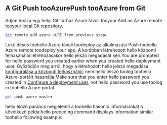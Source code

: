 ## <a name="push-tooazure-from-git"></a><span data-ttu-id="73b5b-101">A Git Push tooAzure</span><span class="sxs-lookup"><span data-stu-id="73b5b-101">Push tooAzure from Git</span></span>

<span data-ttu-id="73b5b-102">Adjon hozzá egy helyi Git-tárház Azure távoli tooyour.</span><span class="sxs-lookup"><span data-stu-id="73b5b-102">Add an Azure remote tooyour local Git repository.</span></span>

```bash
git remote add azure <URI from previous step>
```

<span data-ttu-id="73b5b-103">Leküldéses toohello Azure távoli toodeploy az alkalmazást.</span><span class="sxs-lookup"><span data-stu-id="73b5b-103">Push toohello Azure remote toodeploy your app.</span></span> <span data-ttu-id="73b5b-104">A korábban létrehozott hello központi felhasználói létrehozásakor hello jelszó megadását kéri.</span><span class="sxs-lookup"><span data-stu-id="73b5b-104">You are prompted for hello password you created earlier when you created hello deployment user.</span></span> <span data-ttu-id="73b5b-105">Győződjön meg arról, hogy a létrehozott hello jelszó megadása [konfigurálása a központi felhasználói](#configure-a-deployment-user), nem hello jelszó toolog toohello Azure-portált használja.</span><span class="sxs-lookup"><span data-stu-id="73b5b-105">Make sure that you enter hello password you created in [Configure a deployment user](#configure-a-deployment-user), not hello password you use toolog in toohello Azure portal.</span></span>

```bash
git push azure master
```

<span data-ttu-id="73b5b-106">hello előző parancs megjeleníti a toohello hasonló információkat a következő példa:</span><span class="sxs-lookup"><span data-stu-id="73b5b-106">hello preceding command displays information similar toohello following example:</span></span>
